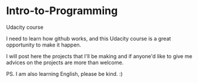 # Intro-to-Programming
Udacity course

I need to learn how github works, and this Udacity course is a great opportunity to make it happen.

I will post here the projects that I'll be making and if anyone'd like to give me advices on the projects are more than welcome.

PS. I am also learning English, please be kind. :)
